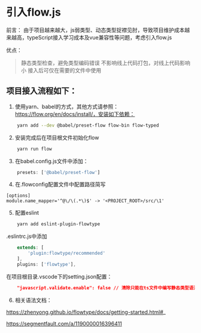 <!--
 * @Author       : ganbowen
 * @Date         : 2021-09-15 14:03:11
 * @LastEditors  : ganbowen
 * @LastEditTime : 2021-09-15 14:05:19
 * @Descripttion : 
-->
# 引入flow.js
前言： 由于项目越来越大，js弱类型、动态类型捉襟见肘，导致项目维护成本越来越高，typeScript接入学习成本及vue兼容性等问题，考虑引入flow.js

优点：
> 静态类型检查，避免类型编码错误
> 不影响线上代码打包，对线上代码影响小
> 接入后可仅在需要的文件中使用
## 项目接入流程如下：

1. 使用yarn、babel的方式，其他方式请参照：https://flow.org/en/docs/install/，安装如下依赖：

```bash
    yarn add --dev @babel/preset-flow flow-bin flow-typed
```
2. 安装完成后在项目根文件初始化flow
```bash
    yarn run flow
```
3. 在babel.config.js文件中添加：
```js
    presets: ['@babel/preset-flow']
```
4. 在.flowconfig配置文件中配置路径简写
```
[options]
module.name_mapper='^@\/\(.*\)$' -> '<PROJECT_ROOT>/src/\1'
```
5. 配置eslint
```bash
    yarn add eslint-plugin-flowtype
```
.eslintrc.js中添加
```js
    extends: [
        'plugin:flowtype/recommended'
    ],
    plugins: ['flowtype'],
```
在项目根目录.vscode下的setting.json配置： 
```json
    "javascript.validate.enable": false // 清除只能在ts文件中编写静态类型语法的错误
```
6. 相关语法文档：

https://zhenyong.github.io/flowtype/docs/getting-started.html#_

https://segmentfault.com/a/1190000016396411